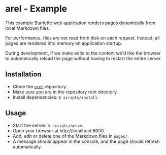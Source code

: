 # arel - Example

This example Starlette web application renders pages dynamically from local Markdown files.

For performance, files are not read from disk on each request. Instead, all pages are rendered into memory on application startup.

During development, if we make edits to the content we'd like the browser to automatically reload the page without having to restart the entire server.

## Installation

- Clone the [`arel`](https://github.com/florimondmanca/arel) repository.
- Make sure you are in the repository root directory.
- Install dependencies: `$ scripts/install`.

## Usage

- Start the server: `$ scripts/serve`.
- Open your browser at http://localhost:8000.
- Add, edit or delete one of the Markdown files in `pages/`.
- A message should appear in the console, and the page should refresh automatically.
